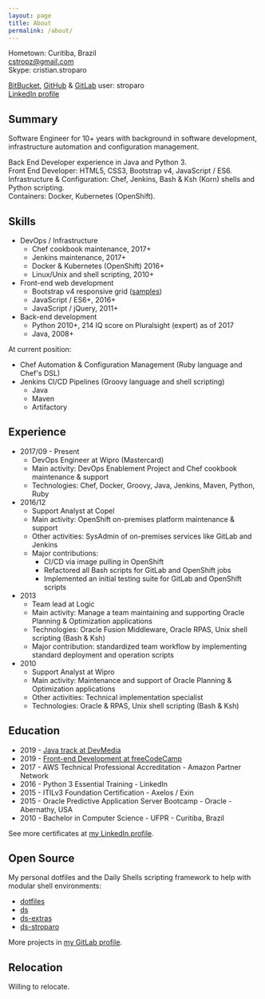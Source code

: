 ```yaml
---
layout: page
title: About
permalink: /about/
---
```


Hometown: Curitiba, Brazil  
cstropz@gmail.com  
Skype: cristian.stroparo

[BitBucket](https://bitbucket.org/stroparo), [GitHub](https://github.com/stroparo) & [GitLab](https://gitlab.com/stroparo) user: stroparo  
[LinkedIn profile](https://linkedin.com/in/stroparo)  

## Summary

Software Engineer for 10+ years with background in software development, infrastructure automation and configuration management.

Back End Developer experience in Java and Python 3.  
Front End Developer: HTML5, CSS3, Bootstrap v4, JavaScript / ES6.  
Infrastructure & Configuration: Chef, Jenkins, Bash & Ksh (Korn) shells and Python scripting.  
Containers: Docker, Kubernetes (OpenShift).  

## Skills

* DevOps / Infrastructure
  - Chef cookbook maintenance, 2017+
  - Jenkins maintenance, 2017+
  - Docker & Kubernetes (OpenShift) 2016+
  - Linux/Unix and shell scripting, 2010+
* Front-end web development
  - Bootstrap v4 responsive grid ([samples](https://codepen.io/stroparo/full/qmLOYj/))
  - JavaScript / ES6+, 2016+
  - JavaScript / jQuery, 2011+
* Back-end development
  - Python 2010+, 214 IQ score on Pluralsight (expert) as of 2017
  - Java, 2008+

At current position:

* Chef Automation & Configuration Management (Ruby language and Chef's DSL)
* Jenkins CI/CD Pipelines (Groovy language and shell scripting)
  - Java
  - Maven
  - Artifactory
  
## Experience

* 2017/09 - Present
  - DevOps Engineer at Wipro (Mastercard)
  - Main activity: DevOps Enablement Project and Chef cookbook maintenance & support
  - Technologies: Chef, Docker, Groovy, Java, Jenkins, Maven, Python, Ruby
* 2016/12
  - Support Analyst at Copel
  - Main activity: OpenShift on-premises platform maintenance & support
  - Other activities: SysAdmin of on-premises services like GitLab and Jenkins
  - Major contributions:
    - CI/CD via image pulling in OpenShift
    - Refactored all Bash scripts for GitLab and OpenShift jobs
    - Implemented an initial testing suite for GitLab and OpenShift scripts
* 2013
  - Team lead at Logic
  - Main activity: Manage a team maintaining and supporting Oracle Planning & Optimization applications
  - Technologies: Oracle Fusion Middleware, Oracle RPAS, Unix shell scripting (Bash & Ksh)
  - Major contribution: standardized team workflow by implementing standard deployment and operation scripts
* 2010
  - Support Analyst at Wipro
  - Main activity: Maintenance and support of Oracle Planning & Optimization applications
  - Other activities: Technical implementation specialist
  - Technologies: Oracle & RPAS, Unix shell scripting (Bash & Ksh)

## Education

* 2019 - [Java track at DevMedia](https://www.devmedia.com.br/guia/programador-java/37809)
* 2019 - [Front-end Development at freeCodeCamp](https://www.freecodecamp.org/stroparo)
* 2017 - AWS Technical Professional Accreditation - Amazon Partner Network
* 2016 - Python 3 Essential Training - LinkedIn
* 2015 - ITILv3 Foundation Certification - Axelos / Exin
* 2015 - Oracle Predictive Application Server Bootcamp - Oracle - Abernathy, USA
* 2010 - Bachelor in Computer Science - UFPR - Curitiba, Brazil

See more certificates at [my LinkedIn profile](https://linkedin.com/in/stroparo).

## Open Source

My personal dotfiles and the Daily Shells scripting framework to help with modular shell environments:

* [dotfiles](https://github.com/stroparo/dotfiles)
* [ds](https://github.com/stroparo/ds)
* [ds-extras](https://github.com/stroparo/ds-extras)
* [ds-stroparo](https://github.com/stroparo/ds-stroparo)

More projects in [my GitLab profile](https://gitlab.com/users/stroparo/projects).

## Relocation

Willing to relocate.
